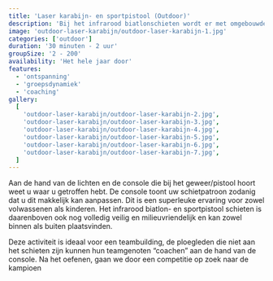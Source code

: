 ```yaml
---
title: 'Laser karabijn- en sportpistool (Outdoor)'
description: 'Bij het infrarood biatlonschieten wordt er met omgebouwde biatlongeweren geschoten op een biatlon doel'
image: 'outdoor-laser-karabijn/outdoor-laser-karabijn-1.jpg'
categories: ['outdoor']
duration: '30 minuten - 2 uur'
groupSize: '2 - 200'
availability: 'Het hele jaar door'
features:
  - 'ontspanning'
  - 'groepsdynamiek'
  - 'coaching'
gallery:
  [
    'outdoor-laser-karabijn/outdoor-laser-karabijn-2.jpg',
    'outdoor-laser-karabijn/outdoor-laser-karabijn-3.jpg',
    'outdoor-laser-karabijn/outdoor-laser-karabijn-4.jpg',
    'outdoor-laser-karabijn/outdoor-laser-karabijn-5.jpg',
    'outdoor-laser-karabijn/outdoor-laser-karabijn-6.jpg',
    'outdoor-laser-karabijn/outdoor-laser-karabijn-7.jpg',
  ]
---
```


Aan de hand van de lichten en de console die bij het geweer/pistool hoort weet u waar u getroffen hebt. De console toont uw schietpatroon zodanig dat u dit makkelijk kan aanpassen. Dit is een superleuke ervaring voor zowel volwassenen als kinderen. Het infrarood biatlon- en sportpistool schieten is daarenboven ook nog volledig veilig en milieuvriendelijk en kan zowel binnen als buiten plaatsvinden.

Deze activiteit is ideaal voor een teambuilding, de ploegleden die niet aan het schieten zijn kunnen hun teamgenoten “coachen” aan de hand van de console. Na het oefenen, gaan we door een competitie op zoek naar de kampioen
